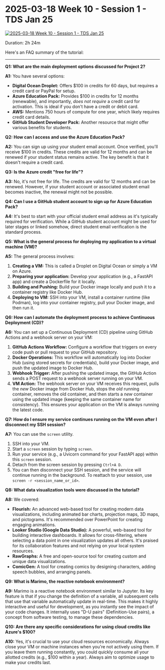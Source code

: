# 2025-03-18 Week 10 - Session 1 - TDS Jan 25

[![2025-03-18 Week 10 - Session 1 - TDS Jan 25](https://i.ytimg.com/vi_webp/z3rta0JBeBc/sddefault.webp)](https://youtu.be/z3rta0JBeBc)

Duration: 2h 24m

Here's an FAQ summary of the tutorial:

---

**Q1: What are the main deployment options discussed for Project 2?**

**A1:** You have several options:

- **Digital Ocean Droplet:** Offers $100 in credits for 60 days, but requires a credit card or PayPal for setup.
- **Azure Education Pack:** Provides $100 in credits for 12 months (renewable), and importantly, _does not require_ a credit card for activation. This is ideal if you don't have a credit or debit card.
- **AWS:** Mentions 750 hours of compute for one year, which likely requires credit card details.
- **GitHub Student Developer Pack:** Another resource that might offer various benefits for students.

**Q2: How can I access and use the Azure Education Pack?**

**A2:** You can sign up using your student email account. Once verified, you'll receive $100 in credits. These credits are valid for 12 months and can be renewed if your student status remains active. The key benefit is that it doesn't require a credit card.

**Q3: Is the Azure credit "free for life"?**

**A3:** No, it's not free for life. The credits are valid for 12 months and can be renewed. However, if your student account or associated student email becomes inactive, the renewal might not be possible.

**Q4: Can I use a GitHub student account to sign up for Azure Education Pack?**

**A4:** It's best to start with your official student email address as it's typically required for verification. While a GitHub student account might be used for later stages or linked somehow, direct student email verification is the standard process.

**Q5: What is the general process for deploying my application to a virtual machine (VM)?**

**A5:** The general process involves:

1.  **Creating a VM:** This is called a Droplet on Digital Ocean or simply a VM on Azure.
2.  **Preparing your application:** Develop your application (e.g., a FastAPI app) and create a Dockerfile for it locally.
3.  **Building and Pushing:** Build your Docker image locally and push it to a container registry like Docker Hub.
4.  **Deploying to VM:** SSH into your VM, install a container runtime (like Podman), log into your container registry, pull your Docker image, and then run it.

**Q6: How can I automate the deployment process to achieve Continuous Deployment (CD)?**

**A6:** You can set up a Continuous Deployment (CD) pipeline using GitHub Actions and a webhook server on your VM:

1.  **GitHub Actions Workflow:** Configure a workflow that triggers on every code push or pull request to your GitHub repository.
2.  **Docker Operations:** This workflow will automatically log into Docker Hub (using stored secrets for credentials), build your Docker image, and push the updated image to Docker Hub.
3.  **Webhook Trigger:** After pushing the updated image, the GitHub Action sends a POST request to a webhook server running on your VM.
4.  **VM Action:** The webhook server on your VM receives this request, pulls the _new_ Docker image from Docker Hub, stops the _old_ running container, removes the old container, and then starts a _new_ container using the updated image (keeping the same container name for consistency). This ensures your application on the VM is always running the latest code.

**Q7: How do I ensure my service continues running on the VM even after I disconnect my SSH session?**

**A7:** You can use the `screen` utility.

1.  SSH into your VM.
2.  Start a `screen` session by typing `screen`.
3.  Run your service (e.g., a Uvicorn command for your FastAPI app) within this `screen` session.
4.  Detach from the screen session by pressing `Ctrl+A D`.
5.  You can then disconnect your SSH session, and the service will continue running in the background. To reattach to your session, use `screen -r <session_name_or_id>`.

**Q8: What data visualization tools were discussed in the tutorial?**

**A8:** We covered:

- **Flourish:** An advanced web-based tool for creating modern data visualizations, including animated bar charts, projection maps, 3D maps, and pictograms. It's recommended over PowerPoint for creating engaging animations.
- **Looker Studio (Google Data Studio):** A powerful, web-based tool for building interactive dashboards. It allows for cross-filtering, where selecting a data point in one visualization updates all others. It's praised for its collaboration features and not relying on your local system resources.
- **RawGraphs:** A free and open-source tool for creating custom and unique data visualizations.
- **ComicGen:** A tool for creating comics by designing characters, adding speech bubbles, and arranging panels.

**Q9: What is Marimo, the reactive notebook environment?**

**A9:** Marimo is a reactive notebook environment similar to Jupyter. Its key feature is that if you change the definition of a variable, all subsequent cells that use that variable automatically update in real-time. This makes it highly interactive and useful for development, as you instantly see the impact of your code changes. It internally uses "D-U pairs" (Definition-Use pairs), a concept from software testing, to manage these dependencies.

**Q10: Are there any specific considerations for using cloud credits like Azure's $100?**

**A10:** Yes, it's crucial to use your cloud resources economically. Always close your VM or machine instances when you're not actively using them. If you leave them running constantly, you could quickly consume all your allotted credits (e.g., $100 within a year). Always aim to optimize usage to make your credits last.
